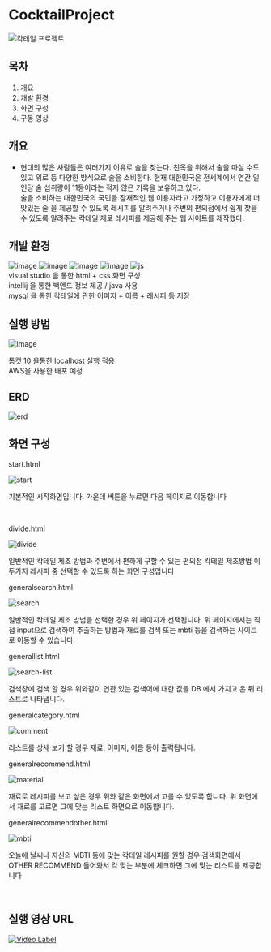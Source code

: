 
# CocktailProject

![칵테일 프로젝트](https://github.com/leem5514/CocktailProject/assets/116091798/61d1b70c-e1d6-4ae7-a511-b6da116656cf)

<!--<h2 style="border-bottom: 1px solid #35aeff; padding: 0px 10px 1px; margin: 10px 0px 5px; border-left: 8px solid #35aeff; letter-spacing: -0.07em;">목차</h2>-->
## 목차

1. 개요
2. 개발 환경
3. 화면 구성
4. 구동 영상
<div>
 <h2>개요</h2>
</div>
 
 + 현대의 많은 사람들은 여러가지 이유로 술을 찾는다. 친목을 위해서 술을 마실 수도 있고 위로 등 다양한 방식으로 술을 소비한다. 현재 대한민국은 전세계에서 연간 일인당 술 섭취량이 11등이라는 적지 않은 기록을 보유하고 있다.</br>
   술을 소비하는 대한민국의 국민을 잠재적인 웹 이용자라고 가정하고 이용자에게 더 맛있는 술 을 제공할 수 있도록 레시피를 알려주거나 주변의 편의점에서 쉽게 찾을 수 있도록 알려주는 칵테일 제로 레시피를 제공해 주는 웹 사이트를 제작했다.

## 개발 환경
 ![image](https://github.com/leem5514/CocktailProject/assets/116091798/a67c80a8-099b-483a-9761-d258aeb76c58)  ![image](https://github.com/leem5514/CocktailProject/assets/116091798/5f52b1d7-186c-416a-8057-92d75672ab3a)  ![image](https://github.com/leem5514/CocktailProject/assets/116091798/7ed36ddb-132f-4689-9125-8a8bd119f335) ![image](https://github.com/leem5514/CocktailProject/assets/116091798/8c8abf54-efb6-4f96-935f-a67976017ddb) ![js](https://github.com/leem5514/CocktailProject/assets/116091798/ebf3edec-420b-48f0-8ce1-4a5d1f6d4a89)
 <br>
 visual studio 을 통한 html + css 화면 구성<br>
 intellij 을 통한 백엔드 정보 제공 / java 사용 <br>
 mysql 을 통한 칵테일에 관한 이미지 + 이름 + 레시피 등 저장<br>

## 실행 방법
![image](https://github.com/leem5514/CocktailProject/assets/116091798/4c3acec3-e006-4b3a-b725-4e615a48a010)

톰캣 10 을통한 localhost 실행 적용 <br>
AWS을 사용한 배포 예정

## ERD

![erd](https://github.com/leem5514/CocktailProject/assets/116091798/6c4685ce-ef7c-438a-bd36-2ce157eec19e)

## 화면 구성
<a>start.html</a>

![start](https://github.com/leem5514/CocktailProject/assets/116091798/48b24d5c-d1d1-47fc-b14f-51faad118242)
<p> 기본적인 시작화면입니다. 가운데 버튼을 누르면 다음 페이지로 이동합니다</p></br>

<a>divide.html</a>

![divide](https://github.com/leem5514/CocktailProject/assets/116091798/b3a0841a-6bd5-469f-9767-e19e238ba7e6)
<p> 일반적인 칵테일 제조 방법과 주변에서 편하게 구할 수 있는 편의점 칵테일 제조방법 이 두가지 레시피 중 선택할 수 있도록 하는 화면 구성입니다</p>

<a>generalsearch.html</a>

![search](https://github.com/leem5514/CocktailProject/assets/116091798/600bf503-c9e9-4f0b-9b6c-dff29cdccde4)
<p> 일반적인 칵테일 제조 방법을 선택한 경우 위 페이지가 선택됩니다. 위 페이지에서는 직접 input으로 검색하여 추출하는 방법과 재료를 검색 또는 mbti 등을 검색하는 사이트로 이동할 수 있습니다.</p>

<a>generallist.html</a>

![search-list](https://github.com/leem5514/CocktailProject/assets/116091798/c4975618-be4e-4682-8915-85482909dbea)
<p> 검색창에 검색 할 경우 위와같이 연관 있는 검색어에 대한 값을 DB 에서 가지고 온 뒤 리스트로 나타냅니다.</p>

<a>generalcategory.html</a>

![comment](https://github.com/leem5514/CocktailProject/assets/116091798/7ecdc5ae-408d-4046-b60a-d47dfd718b78)
<P> 리스트를 상세 보기 할 경우 재료, 이미지, 이름 등이 출력됩니다.</P>

<a>generalrecommend.html</a>

![material](https://github.com/leem5514/CocktailProject/assets/116091798/3527247b-1b39-4e32-a498-c1d24e1c0284)
<P> 재료로 레시피를 보고 싶은 경우 위와 같은 화면에서 고를 수 있도록 합니다. 위 화면에서 재료를 고르면 그에 맞는 리스트 화면으로 이동합니다.</P>

<a>generalrecommendother.html</a>

![mbti](https://github.com/leem5514/CocktailProject/assets/116091798/7a6f9f6b-5ecf-4c48-8f6e-112052c77964)
<P> 오늘에 날씨나 자신의 MBTI 등에 맞는 칵테일 레시피를 원할 경우 검색화면에서 OTHER RECOMMEND 들어와서 각 맞는 부분에 체크하면 그에 맞는 리스트를 제공합니다</P>
<br>

## 실행 영상 URL

[![Video Label](http://img.youtube.com/vi/nXI_UoIDwXA/0.jpg)](https://youtu.be/nXI_UoIDwXA)
